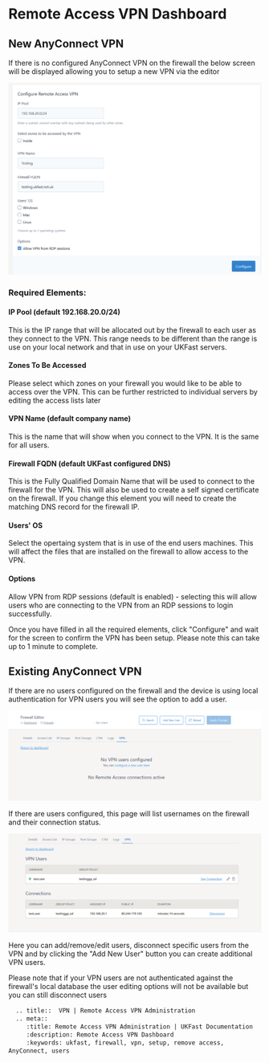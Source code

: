 # Remote Access VPN Dashboard

## New AnyConnect VPN

If there is no configured AnyConnect VPN on the firewall the below screen will be displayed allowing you to setup a new VPN via the editor

![New RA VPN](files/editor2_configure_new_ra.PNG)

### Required Elements:

#### IP Pool (default 192.168.20.0/24)

This is the IP range that will be allocated out by the firewall to each user as they connect to the VPN.  This range needs to be different than the range is use on your local 
network and that in use on your UKFast servers.

#### Zones To Be Accessed

Please select which zones on your firewall you would like to be able to access over the VPN.  This can be further restricted to individual servers by editing the access lists later

#### VPN Name (default company name)

This is the name that will show when you connect to the VPN.  It is the same for all users.

#### Firewall FQDN (default UKFast configured DNS)

This is the Fully Qualified Domain Name that will be used to connect to the firewall for the VPN.  This will also be used to create a self signed certificate on the firewall.  If you change this element you will need to create
the matching DNS record for the firewall IP.

#### Users' OS

Select the opertaing system that is in use of the end users machines.  This will affect the files that are installed on the firewall to allow access to the VPN.

#### Options

Allow VPN from RDP sessions (default is enabled) - selecting this will allow users who are connecting to the VPN from an RDP sessions to login successfully.

Once you have filled in all the required elements, click "Configure" and wait for the screen to confirm the VPN has been setup.  Please note this can take up to 1 minute to complete.

## Existing AnyConnect VPN

If there are no users configured on the firewall and the device is using local authentication for VPN users you will see the option to add a user.

![Existing RA VPN](files/add_users_ra.PNG)

If there are users configured, this page will list usernames on the firewall and their connection status.

![User List](files/editor2_users_list_ra.PNG)

Here you can add/remove/edit users, disconnect specific users from the VPN and by clicking the "Add New User" button you can create additional VPN users.

Please note that if your VPN users are not authenticated against the firewall's local database the user editing options will not be available but you can still disconnect users

```eval_rst
  .. title::  VPN | Remote Access VPN Administration
  .. meta::
     :title: Remote Access VPN Administration | UKFast Documentation
     :description: Remote Access VPN Dashboard
     :keywords: ukfast, firewall, vpn, setup, remove access, AnyConnect, users
```



